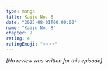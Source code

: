 ```yaml
---
type: manga
title: Kaiju No. 8
date: "2025-08-01T00:00:00"
name: "Kaiju No. 8"
chapter: 7
rating: 4
ratingEmoji: "⭐️⭐️⭐️⭐️"
---
```


_[No review was written for this episode]_